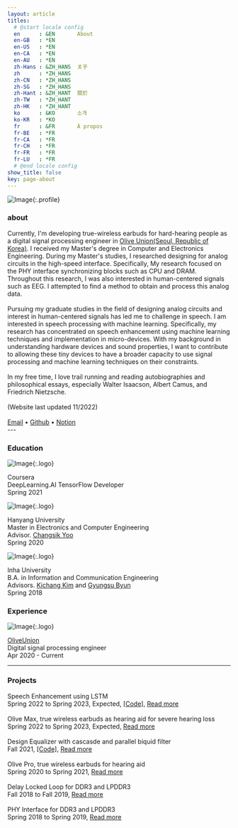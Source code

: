 ```yaml
---
layout: article
titles:
  # @start locale config
  en      : &EN       About
  en-GB   : *EN
  en-US   : *EN
  en-CA   : *EN
  en-AU   : *EN
  zh-Hans : &ZH_HANS  关于
  zh      : *ZH_HANS
  zh-CN   : *ZH_HANS
  zh-SG   : *ZH_HANS
  zh-Hant : &ZH_HANT  關於
  zh-TW   : *ZH_HANT
  zh-HK   : *ZH_HANT
  ko      : &KO       소개
  ko-KR   : *KO
  fr      : &FR       À propos
  fr-BE   : *FR
  fr-CA   : *FR
  fr-CH   : *FR
  fr-FR   : *FR
  fr-LU   : *FR
  # @end locale config
show_title: false
key: page-about
---
```

<!-- {:.profile} is adding configuration based on scss -->
![Image](./assets/images/profile/about.JPG){:.profile} 

### about
<div class="about__font">
  Currently, I'm developing true-wireless earbuds for hard-hearing people as a digital signal processing engineer in <a href="https://us.oliveunion.com/"> Olive Union(Seoul, Republic of Korea)</a>. I received my Master's degree in Computer and Electronics Engineering. During my Master's studies, I researched designing for analog circuits in the high-speed interface. Specifically, My research focused on the PHY interface synchronizing blocks such as CPU and DRAM. Throughout this research, I was also interested in human-centered signals such as EEG. I attempted to find a method to obtain and process this analog data.
  <br><br>
  Pursuing my graduate studies in the field of designing analog circuits and interest in human-centered signals has led me to challenge in speech. I am interested in speech processing with machine learning. Specifically, my research has concentrated on speech enhancement using machine learning techniques and implementation in micro-devices. With my background in understanding hardware devices and sound properties, I want to contribute to allowing these tiny devices to have a broader capacity to use signal processing and machine learning techniques on their constraints.
  <br><br>
  In my free time, I love trail running and reading autobiographies and philosophical essays, especially Walter Isaacson, Albert Camus, and Friedrich Nietzsche.
  <br><br>
  (Website last updated 11/2022)
  <br><br>
  <div class="about__link__font">
    <a href="mailto:daniel.ohsj@gmail.com"> Email</a> • <a href="https://github.com/ooshyun"> Github</a> • <a href="https://www.notion.so/ooshyun/Seunghyun-Oh-3891a8e850834a8480cf3797cb49916e"> Notion</a>
    <br>    
  </div>
</div>
---

### Education
![Image](./assets/images/logo/logo_coursera.png){:.logo}
<div class="about__edu__font">
  <div class="name__font">
    Coursera
  </div>
  <div class="degree__font">
    DeepLearning.AI TensorFlow Developer
  </div>
  <div class="duration__font">
    Spring 2021
  </div>
</div> 


![Image](./assets/images/logo/logo_hanyang_univ.jpeg){:.logo}
<div class="about__edu__font">
  <div class="name__font">
    Hanyang University  
  </div>
  <div class="degree__font">
    Master in Electronics and Computer Engineering  
  </div>
  <div class="advisor__font">
    Advisor. <a href="https://scholar.google.co.kr/citations?hl=en&user=OqA2u8UAAAAJ&view_op=list_works&sortby=pubdate">Changsik Yoo </a>
  </div>
  <div class="duration__font">
    Spring 2020  
  </div>
</div> 

![Image](./assets/images/logo/logo_inha_univ.png){:.logo}
<div class="about__edu__font">
  <div class="name__font">
    Inha University
  </div>
  <div class="degree__font">
    B.A. in Information and Communication Engineering  
  </div>  
  <div class="advisor__font">
    Advisors. <a href="https://scholar.google.co.kr/citations?user=wcpWpdQAAAAJ&hl=ko">Kichang Kim</a> and <a href="http://icslab.cafe24.com/">Gyungsu Byun</a>  
  </div>  
  <div class="duration__font">
    Spring 2018 
  </div>
</div> 

### Experience
![Image](./assets/images/logo/logo_oliveunion.png){:.logo}
<div class="about__edu__font">
  <div class="name__font">
    <a href="https://us.oliveunion.com/">OliveUnion</a>
  </div>
  <div class="degree__font">
    Digital signal processing engineer<br>   
  </div>
  <div class="duration__font">
    Apr 2020 - Current<br>
  </div>
</div>

---
### Projects
<div class="about__project__font">
  <div class="project__font">
    Speech Enhancement using LSTM <br>
    <div class="duration__font">
      Spring 2022 to Spring 2023, Expected, <a href="https://github.com/ooshyun/cnn-audio-denoiser-voicebank">[Code]</a>, <a href="{% link https://ooshyun.github.io/2022/11/13/speech-enhancement.html %}">Read more</a> <br> 
    </div>
  </div>
  <br>
  <div class="project__font">
    Olive Max, true wireless earbuds as hearing aid for severe hearing loss <br>
    <div class="duration__font">
      Spring 2022 to Spring 2023, Expected, <a href="{% link https://ooshyun.github.io/2021/04/13/olive-pro-max-tws.html %}">Read more</a>
      <br>
    </div>
  </div>
  <br>
  <div class="project__font">
    Design Equalizer with cascasde and parallel biquid filter <br>
    <div class="duration__font">
      Fall 2021, <a href="https://github.com/ooshyun/FilterDesign">[Code]</a>, <a href="{% link https://ooshyun.github.io/2021/12/20/equalizer.html %}">Read more</a> <br>
    </div> 
  </div>  
  <br>
  <div class="project__font">
    Olive Pro, true wireless earbuds for hearing aid <br>
    <div class="duration__font">
      Spring 2020 to Spring 2021, <a href="{% link https://ooshyun.github.io/2021/04/13/olive-pro-max-tws.html %}">Read more</a> <br>
    </div>
  </div>  
  <br>
  <div class="project__font">
    Delay Locked Loop for DDR3 and LPDDR3 <br>
    <div class="duration__font">
      Fall 2018 to Fall 2019, <a href="{% link https://ooshyun.github.io/2019/09/19/delay-locked-loop.html %}">Read more</a> <br>
    </div>
  </div>
  <br>
  <div class="project__font">
    PHY Interface for DDR3 and LPDDR3 <br>
    <div class="duration__font">
      Spring 2018 to Spring 2019, <a href="{% link https://ooshyun.github.io/2018/09/10/phy-interface.html %}">Read more</a> <br>
    </div>
  </div>
</div>
